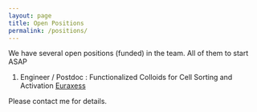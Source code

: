 ```yaml
---
layout: page
title: Open Positions
permalink: /positions/
---
```


We have several open positions (funded) in the team. All of them to start ASAP

1. Engineer / Postdoc : Functionalized Colloids for Cell Sorting and Activation [Euraxess](https://euraxess.ec.europa.eu/jobs/293645)


Please contact me for details.
